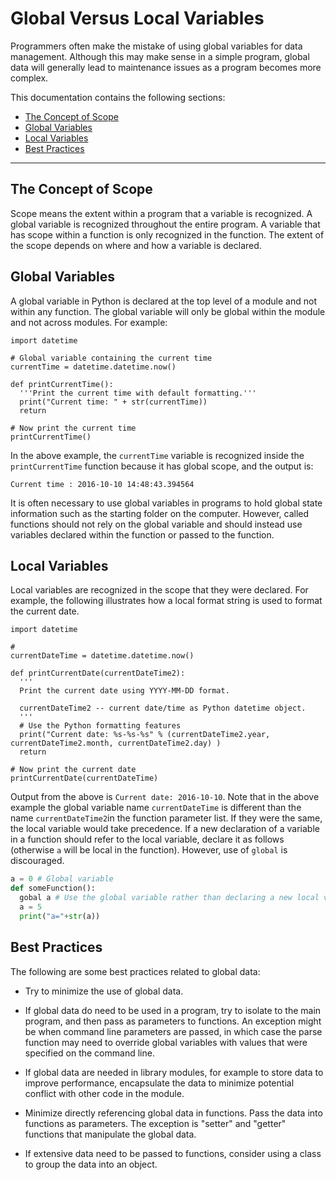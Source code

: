 # Global Versus Local Variables #

Programmers often make the mistake of using global variables for data management.
Although this may make sense in a simple program, global data will generally lead to maintenance issues as a program becomes more complex.

This documentation contains the following sections:

* [The Concept of Scope](#the-concept-of-scope)
* [Global Variables](#global-variables)
* [Local Variables](#local-variables)
* [Best Practices](#best-practices)

--------

## The Concept of Scope ##

Scope means the extent within a program that a variable is recognized.
A global variable is recognized throughout the entire program.
A variable that has scope within a function is only recognized in the function.
The extent of the scope depends on where and how a variable is declared.

## Global Variables ##

A global variable in Python is declared at the top level of a module and not within any function.
The global variable will only be global within the module and not across modules.
For example:

```
import datetime

# Global variable containing the current time
currentTime = datetime.datetime.now()

def printCurrentTime():
  '''Print the current time with default formatting.'''
  print("Current time: " + str(currentTime))
  return

# Now print the current time
printCurrentTime()
```

In the above example, the `currentTime` variable is recognized inside the `printCurrentTime` function because it has global scope, and the output is:

```
Current time : 2016-10-10 14:48:43.394564
```

It is often necessary to use global variables in programs to hold global state information such as the starting folder on the computer.
However, called functions should not rely on the global variable and should instead use variables declared within the function or passed to the function.

## Local Variables ##

Local variables are recognized in the scope that they were declared.  For example, the following illustrates how a local format string is used to format the current date.


```
import datetime

# 
currentDateTime = datetime.datetime.now()

def printCurrentDate(currentDateTime2):
  '''
  Print the current date using YYYY-MM-DD format.

  currentDateTime2 -- current date/time as Python datetime object.
  '''
  # Use the Python formatting features
  print("Current date: %s-%s-%s" % (currentDateTime2.year, currentDateTime2.month, currentDateTime2.day) )
  return

# Now print the current date
printCurrentDate(currentDateTime)
```

Output from the above is `Current date: 2016-10-10`.
Note that in the above example the global variable name `currentDateTime` is different than the name `currentDateTime2`in the function parameter list.
If they were the same, the local variable would take precedence.
If a new declaration of a variable in a function should refer to the local variable, declare it as follows (otherwise `a` will be local in the function).
However, use of `global` is discouraged.

```python
a = 0 # Global variable
def someFunction():
  gobal a # Use the global variable rather than declaring a new local variable
  a = 5
  print("a="+str(a))
```

## Best Practices ##

The following are some best practices related to global data:

* Try to minimize the use of global data.

* If global data do need to be used in a program, try to isolate to the main program, and then pass as parameters to functions.
An exception might be when command line parameters are passed, in which case the parse function may need to
override global variables with values that were specified on the command line.

* If global data are needed in library modules, for example to store data to improve performance, encapsulate the data
to minimize potential conflict with other code in the module.

* Minimize directly referencing global data in functions.  Pass the data into functions as parameters.
The exception is "setter" and "getter" functions that manipulate the global data.

* If extensive data need to be passed to functions, consider using a class to group the data into an object.

